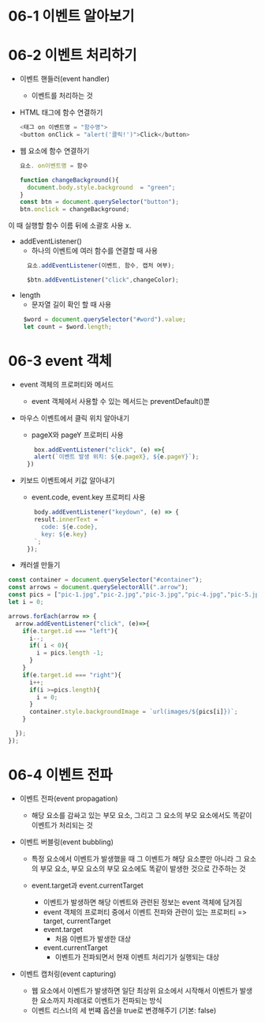 # 06-1 이벤트 알아보기
# 06-2 이벤트 처리하기
- 이벤트 핸들러(event handler)
  - 이벤트를 처리하는 것

- HTML 태그에 함수 연결하기
  ```js
  <태그 on 이벤트명 = "함수명">
  <button onClick = "alert('클릭!')">Click</button>
  ```

- 웹 요소에 함수 연결하기
  ```js
  요소. on이벤트명 = 함수
  
  function changeBackground(){
    document.body.style.background  = "green";
  }
  const btn = document.querySelector("button");
  btn.onclick = changeBackground;
  ```
이 때 실행할 함수 이름 뒤에 소괄호 사용 x.

- addEventListener() 
  - 하나의 이벤트에 여러 함수를 연결할 때 사용
  ```js
    요소.addEventListener(이벤트, 함수, 캡처 여부);
  
    $btn.addEventListener("click",changeColor);
  ```
- length
  - 문자열 길이 확인 할 때 사용
  ```js
   $word = document.querySelector("#word").value;
   let count = $word.length;
  ```

# 06-3 event 객체
- event 객체의 프로퍼티와 메서드
  - event 객체에서 사용할 수 있는 메서드는 preventDefault()뿐

- 마우스 이벤트에서 클릭 위치 알아내기
  - pageX와 pageY 프로퍼티 사용
  ```js
      box.addEventListener("click", (e) =>{
      alert(`이벤트 발생 위치: ${e.pageX}, ${e.pageY}`);
    })
  ```
  
- 키보드 이벤트에서 키값 알아내기
  - event.code, event.key 프로퍼티 사용
  ```js
      body.addEventListener("keydown", (e) => {
      result.innerText = `
        code: ${e.code},
        key: ${e.key}
      `;
    });
  ```

- 캐러셀 만들기
```js
const container = document.querySelector("#container");
const arrows = document.querySelectorAll(".arrow");
const pics = ["pic-1.jpg","pic-2.jpg","pic-3.jpg","pic-4.jpg","pic-5.jpg"];
let i = 0;

arrows.forEach(arrow => {
  arrow.addEventListener("click", (e)=>{
    if(e.target.id === "left"){
      i--;
      if( i < 0){
        i = pics.length -1;
      }
    }
    if(e.target.id === "right"){
      i++;
      if(i >=pics.length){
        i = 0;
      }
      container.style.backgroundImage = `url(images/${pics[i]})`;
    }

  });
});
```

# 06-4 이벤트 전파
- 이벤트 전파(event propagation)
  - 해당 요소를 감싸고 있는 부모 요소, 그리고 그 요소의 부모 요소에서도 똑같이 이벤트가 처리되는 것
  
- 이벤트 버블링(event bubbling)
  - 특정 요소에서 이벤트가 발생했을 때 그 이벤트가 해당 요소뿐만 아니라 그 요소의 부모 요소, 부모 요소의 부모 요소에도 똑같이 발생한 것으로 간주하는 것
  
  - event.target과 event.currentTarget
    - 이벤트가 발생하면 해당 이벤트와 관련된 정보는 event 객체에 담겨짐
    - event 객체의 프로퍼티 중에서 이벤트 전파와 관련이 있는 프로퍼티 => target, currentTarget
    - event.target
      - 처음 이벤트가 발생한 대상
    - event.currentTarget
      - 이벤트가 전파되면서 현재 이벤트 처리기가 실행되는 대상

- 이벤트 캡처링(event capturing)
  - 웹 요소에서 이벤트가 발생하면 일단 최상위 요소에서 시작해서 이벤트가 발생한 요소까지 차례대로 이벤트가 전파되는 방식
  - 이벤트 리스너의 세 번쨰 옵션을 true로 변경해주기 (기본: false)